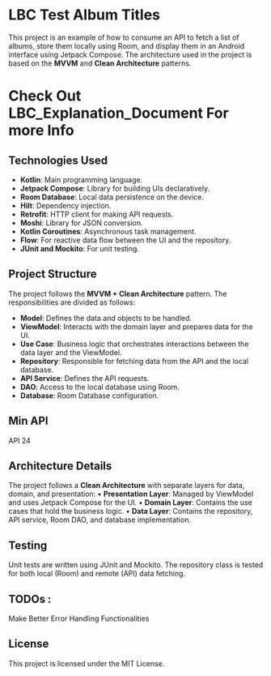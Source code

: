 # LBC Test Album Titles

This project is an example of how to consume an API to fetch a list of albums, store them locally using Room, and display them in an Android interface using Jetpack Compose. The architecture used in the project is based on the **MVVM** and 
**Clean Architecture** patterns.

# Check Out LBC_Explanation_Document For more Info

## Technologies Used

- **Kotlin**: Main programming language.
- **Jetpack Compose**: Library for building UIs declaratively.
- **Room Database**: Local data persistence on the device.
- **Hilt**: Dependency injection.
- **Retrofit**: HTTP client for making API requests.
- **Moshi**: Library for JSON conversion.
- **Kotlin Coroutines**: Asynchronous task management.
- **Flow**: For reactive data flow between the UI and the repository.
- **JUnit and Mockito**: For unit testing.

## Project Structure

The project follows the **MVVM + Clean Architecture** pattern. The responsibilities are divided as follows:

- **Model**: Defines the data and objects to be handled.
- **ViewModel**: Interacts with the domain layer and prepares data for the UI.
- **Use Case**: Business logic that orchestrates interactions between the data layer and the ViewModel.
- **Repository**: Responsible for fetching data from the API and the local database.
- **API Service**: Defines the API requests.
- **DAO**: Access to the local database using Room.
- **Database**: Room Database configuration.

## Min API
API 24


## Architecture Details

The project follows a **Clean Architecture** with separate layers for data, domain, and presentation:
	•	**Presentation Layer**: Managed by ViewModel and uses Jetpack Compose for the UI.
	•	**Domain Layer**: Contains the use cases that hold the business logic.
	•	**Data Layer**: Contains the repository, API service, Room DAO, and database implementation.

## Testing

Unit tests are written using JUnit and Mockito. The repository class is tested for both local (Room) and remote (API) data fetching.

## TODOs : 
Make Better Error Handling Functionalities 

## License

This project is licensed under the MIT License.
